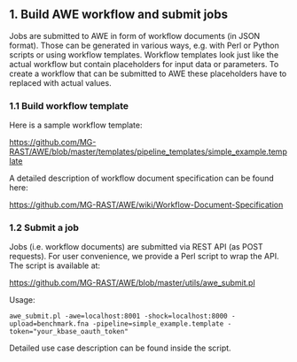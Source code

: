 ## 1. Build AWE workflow and submit jobs

Jobs are submitted to AWE in form of workflow documents (in JSON format). Those can be generated in various ways, e.g. with Perl or Python scripts or using workflow templates. Workflow templates look just like the actual workflow but contain placeholders for input data or parameters. To create a workflow that can be submitted to AWE these placeholders have to replaced with actual values. 

### 1.1 Build workflow template

Here is a sample workflow template:

https://github.com/MG-RAST/AWE/blob/master/templates/pipeline_templates/simple_example.template

A detailed description of workflow document specification can be found here:

https://github.com/MG-RAST/AWE/wiki/Workflow-Document-Specification

### 1.2 Submit a job

Jobs (i.e. workflow documents) are submitted via REST API (as POST requests). For user convenience, we provide a Perl script to wrap the API. The script is available at:

https://github.com/MG-RAST/AWE/blob/master/utils/awe_submit.pl

Usage:

```shell
awe_submit.pl ­-awe=localhost:8001 ­-shock=localhost:8000 ­-upload=benchmark.fna ­-pipeline=simple_example.template ­-token="your_kbase_oauth_token"
```

Detailed use case description can be found inside the script.

